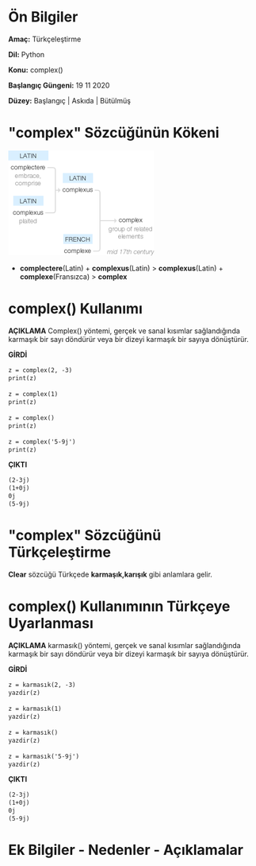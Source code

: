 # Ön Bilgiler
**Amaç:** Türkçeleştirme

**Dil:** Python

**Konu:** complex()

**Başlangıç Güngeni:** 19 11 2020

**Düzey:** Başlangıç | Askıda | Bütülmüş

# "complex" Sözcüğünün Kökeni
![Görsel](/belgelik/görseller/kökenbilim/complex.png)

- **complectere**(Latin) + **complexus**(Latin) > **complexus**(Latin) + **complexe**(Fransızca) > **complex**

# complex() Kullanımı

**AÇIKLAMA**
Complex() yöntemi, gerçek ve sanal kısımlar sağlandığında karmaşık bir sayı döndürür veya bir dizeyi karmaşık bir sayıya dönüştürür.

**GİRDİ**
```
z = complex(2, -3)
print(z)

z = complex(1)
print(z)

z = complex()
print(z)

z = complex('5-9j')
print(z)
```
**ÇIKTI**
```
(2-3j)
(1+0j)
0j
(5-9j)
```

# "complex" Sözcüğünü Türkçeleştirme
**Clear** sözcüğü Türkçede **karmaşık,karışık** gibi anlamlara gelir.

# complex() Kullanımının Türkçeye Uyarlanması

**AÇIKLAMA**
karmasık() yöntemi, gerçek ve sanal kısımlar sağlandığında karmaşık bir sayı döndürür veya bir dizeyi karmaşık bir sayıya dönüştürür.

**GİRDİ**
```
z = karmasık(2, -3)
yazdir(z)

z = karmasık(1)
yazdir(z)

z = karmasık()
yazdir(z)

z = karmasık('5-9j')
yazdir(z)
```
**ÇIKTI**
```
(2-3j)
(1+0j)
0j
(5-9j)
```
# Ek Bilgiler - Nedenler - Açıklamalar
